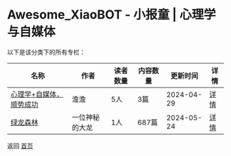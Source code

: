# Awesome_XiaoBOT - 小报童 | 心理学与自媒体

以下是该分类下的所有专栏：

| 名称 | 作者 | 读者数量 | 内容数量 | 更新时间 | 详情 |
|------|------|----------|----------|----------|------|
| [心理学+自媒体，顺势成功](https://xiaobot.net/p/yingxiangzhe24?refer=0b133df9-27dc-423b-8101-639049001c13) | 澹澹 | 5人 | 3篇 |  2024-04-29 | [详情](data/yingxiangzhe24.md) |
| [绿龙森林](https://xiaobot.net/p/lvlongsenlin?refer=0b133df9-27dc-423b-8101-639049001c13) | 一位神秘的大龙 | 1人 | 687篇 |  2024-05-24 | [详情](data/lvlongsenlin.md) |


返回 [首页](../README.md)
